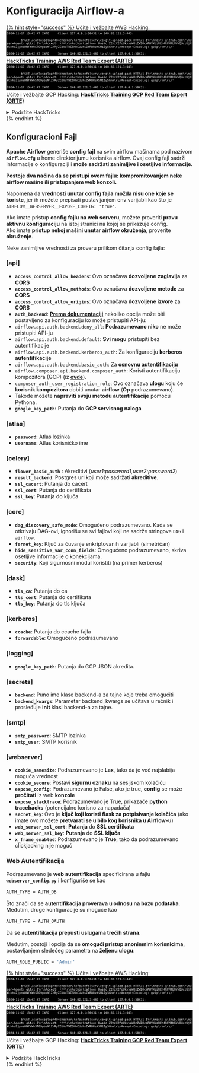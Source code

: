 # Konfiguracija Airflow-a

{% hint style="success" %}
Učite i vežbajte AWS Hacking:<img src="../../.gitbook/assets/image (1).png" alt="" data-size="line">[**HackTricks Training AWS Red Team Expert (ARTE)**](https://training.hacktricks.xyz/courses/arte)<img src="../../.gitbook/assets/image (1).png" alt="" data-size="line">\
Učite i vežbajte GCP Hacking: <img src="../../.gitbook/assets/image (2).png" alt="" data-size="line">[**HackTricks Training GCP Red Team Expert (GRTE)**<img src="../../.gitbook/assets/image (2).png" alt="" data-size="line">](https://training.hacktricks.xyz/courses/grte)

<details>

<summary>Podržite HackTricks</summary>

* Proverite [**planove pretplate**](https://github.com/sponsors/carlospolop)!
* **Pridružite se** 💬 [**Discord grupi**](https://discord.gg/hRep4RUj7f) ili [**telegram grupi**](https://t.me/peass) ili **pratite** nas na **Twitteru** 🐦 [**@hacktricks\_live**](https://twitter.com/hacktricks\_live)**.**
* **Podelite hakerske trikove slanjem PR-ova na** [**HackTricks**](https://github.com/carlospolop/hacktricks) i [**HackTricks Cloud**](https://github.com/carlospolop/hacktricks-cloud) github repozitorijume.

</details>
{% endhint %}

## Konfiguracioni Fajl

**Apache Airflow** generiše **config fajl** na svim airflow mašinama pod nazivom **`airflow.cfg`** u home direktorijumu korisnika airflow. Ovaj config fajl sadrži informacije o konfiguraciji i **može sadržati zanimljive i osetljive informacije.**

**Postoje dva načina da se pristupi ovom fajlu: kompromitovanjem neke airflow mašine ili pristupanjem web konzoli.**

Napomena da **vrednosti unutar config fajla** **možda nisu one koje se koriste**, jer ih možete prepisati postavljanjem env varijabli kao što je `AIRFLOW__WEBSERVER__EXPOSE_CONFIG: 'true'`.

Ako imate pristup **config fajlu na web serveru**, možete proveriti **pravu aktivnu konfiguraciju** na istoj stranici na kojoj se prikazuje config.\
Ako imate **pristup nekoj mašini unutar airflow okruženja**, proverite **okruženje**.

Neke zanimljive vrednosti za proveru prilikom čitanja config fajla:

### \[api]

* **`access_control_allow_headers`**: Ovo označava **dozvoljene** **zaglavlja** za **CORS**
* **`access_control_allow_methods`**: Ovo označava **dozvoljene metode** za **CORS**
* **`access_control_allow_origins`**: Ovo označava **dozvoljene izvore** za **CORS**
* **`auth_backend`**: [**Prema dokumentaciji**](https://airflow.apache.org/docs/apache-airflow/stable/security/api.html) nekoliko opcija može biti postavljeno za konfiguraciju ko može pristupiti API-ju:
* `airflow.api.auth.backend.deny_all`: **Podrazumevano niko** ne može pristupiti API-ju
* `airflow.api.auth.backend.default`: **Svi mogu** pristupiti bez autentifikacije
* `airflow.api.auth.backend.kerberos_auth`: Za konfiguraciju **kerberos autentifikacije**
* `airflow.api.auth.backend.basic_auth`: Za **osnovnu autentifikaciju**
* `airflow.composer.api.backend.composer_auth`: Koristi autentifikaciju kompozitora (GCP) (iz [**ovde**](https://cloud.google.com/composer/docs/access-airflow-api)).
* `composer_auth_user_registration_role`: Ovo označava **ulogu** koju će **korisnik kompozitora** dobiti unutar **airflow** (**Op** podrazumevano).
* Takođe možete **napraviti svoju metodu autentifikacije** pomoću Pythona.
* **`google_key_path`:** Putanja do **GCP servisnog naloga**

### **\[atlas]**

* **`password`**: Atlas lozinka
* **`username`**: Atlas korisničko ime

### \[celery]

* **`flower_basic_auth`** : Akreditivi (_user1:password1,user2:password2_)
* **`result_backend`**: Postgres url koji može sadržati **akreditive**.
* **`ssl_cacert`**: Putanja do cacert
* **`ssl_cert`**: Putanja do certifikata
* **`ssl_key`**: Putanja do ključa

### \[core]

* **`dag_discovery_safe_mode`**: Omogućeno podrazumevano. Kada se otkrivaju DAG-ovi, ignorišu se svi fajlovi koji ne sadrže stringove `DAG` i `airflow`.
* **`fernet_key`**: Ključ za čuvanje enkriptovanih varijabli (simetričan)
* **`hide_sensitive_var_conn_fields`**: Omogućeno podrazumevano, skriva osetljive informacije o konekcijama.
* **`security`**: Koji sigurnosni modul koristiti (na primer kerberos)

### \[dask]

* **`tls_ca`**: Putanja do ca
* **`tls_cert`**: Putanja do certifikata
* **`tls_key`**: Putanja do tls ključa

### \[kerberos]

* **`ccache`**: Putanja do ccache fajla
* **`forwardable`**: Omogućeno podrazumevano

### \[logging]

* **`google_key_path`**: Putanja do GCP JSON akredita.

### \[secrets]

* **`backend`**: Puno ime klase backend-a za tajne koje treba omogućiti
* **`backend_kwargs`**: Parametar backend\_kwargs se učitava u rečnik i prosleđuje **init** klasi backend-a za tajne.

### \[smtp]

* **`smtp_password`**: SMTP lozinka
* **`smtp_user`**: SMTP korisnik

### \[webserver]

* **`cookie_samesite`**: Podrazumevano je **Lax**, tako da je već najslabija moguća vrednost
* **`cookie_secure`**: Postavi **sigurnu oznaku** na sesijskom kolačiću
* **`expose_config`**: Podrazumevano je False, ako je true, **config** se može **pročitati** iz web **konzole**
* **`expose_stacktrace`**: Podrazumevano je True, prikazaće **python tracebacks** (potencijalno korisno za napadača)
* **`secret_key`**: Ovo je **ključ koji koristi flask za potpisivanje kolačića** (ako imate ovo možete **pretvarati se u bilo kog korisnika u Airflow-u**)
* **`web_server_ssl_cert`**: **Putanja** do **SSL** **certifikata**
* **`web_server_ssl_key`**: **Putanja** do **SSL** **ključa**
* **`x_frame_enabled`**: Podrazumevano je **True**, tako da podrazumevano clickjacking nije moguć

### Web Autentifikacija

Podrazumevano je **web autentifikacija** specificirana u fajlu **`webserver_config.py`** i konfiguriše se kao
```bash
AUTH_TYPE = AUTH_DB
```
Što znači da se **autentifikacija proverava u odnosu na bazu podataka**. Međutim, druge konfiguracije su moguće kao
```bash
AUTH_TYPE = AUTH_OAUTH
```
Da se **autentifikacija prepusti uslugama trećih strana**.

Međutim, postoji i opcija da se **omogući pristup anonimnim korisnicima**, postavljanjem sledećeg parametra na **željenu ulogu**:
```bash
AUTH_ROLE_PUBLIC = 'Admin'
```
{% hint style="success" %}
Učite i vežbajte AWS Hacking:<img src="../../.gitbook/assets/image (1).png" alt="" data-size="line">[**HackTricks Training AWS Red Team Expert (ARTE)**](https://training.hacktricks.xyz/courses/arte)<img src="../../.gitbook/assets/image (1).png" alt="" data-size="line">\
Učite i vežbajte GCP Hacking: <img src="../../.gitbook/assets/image (2).png" alt="" data-size="line">[**HackTricks Training GCP Red Team Expert (GRTE)**<img src="../../.gitbook/assets/image (2).png" alt="" data-size="line">](https://training.hacktricks.xyz/courses/grte)

<details>

<summary>Podržite HackTricks</summary>

* Proverite [**planove pretplate**](https://github.com/sponsors/carlospolop)!
* **Pridružite se** 💬 [**Discord grupi**](https://discord.gg/hRep4RUj7f) ili [**telegram grupi**](https://t.me/peass) ili **pratite** nas na **Twitteru** 🐦 [**@hacktricks\_live**](https://twitter.com/hacktricks\_live)**.**
* **Podelite hakerske trikove slanjem PR-ova na** [**HackTricks**](https://github.com/carlospolop/hacktricks) i [**HackTricks Cloud**](https://github.com/carlospolop/hacktricks-cloud) github repozitorijume.

</details>
{% endhint %}

